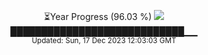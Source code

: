 <p align="center">
⏳Year Progress (96.03 %) <img src="https://file5s.ratemyserver.net/mobs/1062.gif"><br>
████████████████████████████▁▁ <br>
<sub>Updated: Sun, 17 Dec 2023 12:03:03 GMT</sub>
</p>

